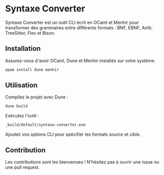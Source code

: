 # Syntaxe Converter

Syntaxe Converter est un outil CLI écrit en OCaml et Menhir pour transformer des grammaires entre différents formats : BNF, EBNF, Antlr, TreeSitter, Flex et Bison.

## Installation

Assurez-vous d'avoir OCaml, Dune et Menhir installés sur votre système.

```bash
opam install dune menhir
```

## Utilisation

Compilez le projet avec Dune :

```bash
dune build
```

Exécutez l'outil :

```bash
_build/default/syntaxe-converter.exe
```

Ajoutez vos options CLI pour spécifier les formats source et cible.

## Contribution

Les contributions sont les bienvenues ! N'hésitez pas à ouvrir une issue ou une pull request.